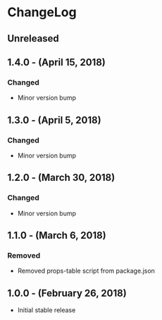 ChangeLog
=========

Unreleased
----------

1.4.0 - (April 15, 2018)
------------------
### Changed
* Minor version bump

1.3.0 - (April 5, 2018)
------------------
### Changed
* Minor version bump

1.2.0 - (March 30, 2018)
------------------
### Changed
* Minor version bump

1.1.0 - (March 6, 2018)
------------------
### Removed
* Removed props-table script from package.json

1.0.0 - (February 26, 2018)
------------------
* Initial stable release
